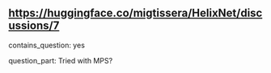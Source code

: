 ## https://huggingface.co/migtissera/HelixNet/discussions/7

contains_question: yes

question_part: Tried with MPS? 